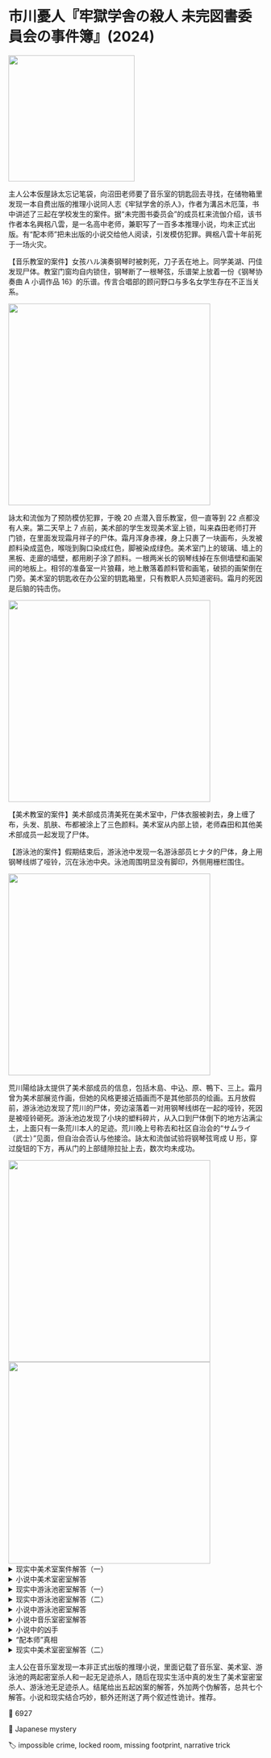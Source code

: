 # 市川憂人『牢獄学舎の殺人 未完図書委員会の事件簿』(2024)

<img src=images/2024_cover.jpg width=250/>

主人公本仮屋詠太忘记笔袋，向沼田老师要了音乐室的钥匙回去寻找，在储物箱里发现一本自费出版的推理小说同人志《牢狱学舍的杀人》，作者为溝呂木厄藻，书中讲述了三起在学校发生的案件。据“未完图书委员会”的成员杠来流伽介绍，该书作者本名興梠八雲，是一名高中老师，兼职写了一百多本推理小说，均未正式出版。有“配本师”把未出版的小说交给他人阅读，引发模仿犯罪。興梠八雲十年前死于一场火灾。

【音乐教室的案件】女孩ハル演奏钢琴时被刺死，刀子丢在地上。同学美湖、円佳发现尸体。教室门窗均自内锁住，钢琴断了一根琴弦，乐谱架上放着一份《钢琴协奏曲 A 小调作品 16》的乐谱。传言合唱部的顾问野口与多名女学生存在不正当关系。

<img src=images/2024_music_room.jpg width=400/>

詠太和流伽为了预防模仿犯罪，于晚 20 点潜入音乐教室，但一直等到 22 点都没有人来。第二天早上 7 点前，美术部的学生发现美术室上锁，叫来森田老师打开门锁，在里面发现霜月祥子的尸体。霜月浑身赤裸，身上只裹了一块画布，头发被颜料染成蓝色，喉咙到胸口染成红色，脚被染成绿色。美术室门上的玻璃、墙上的黑板、走廊的墙壁，都用刷子涂了颜料。一根两米长的钢琴线掉在东侧墙壁和画架间的地板上。相邻的准备室一片狼藉，地上散落着颜料管和画笔，破损的画架倒在门旁。美术室的钥匙收在办公室的钥匙箱里，只有教职人员知道密码。霜月的死因是后脑的钝击伤。

<img src=images/2024_art_room.jpg width=400/>

【美术教室的案件】美术部成员清美死在美术室中，尸体衣服被剥去，身上缠了布，头发、肌肤、布都被涂上了三色颜料。美术室从内部上锁，老师森田和其他美术部成员一起发现了尸体。

【游泳池的案件】假期结束后，游泳池中发现一名游泳部员ヒナタ的尸体，身上用钢琴线绑了哑铃，沉在泳池中央。泳池周围明显没有脚印，外侧用栅栏围住。

<img src=images/2024_pool.jpg width=400/>

荒川陽给詠太提供了美术部成员的信息，包括木島、中込、原、鴨下、三上。霜月曾为美术部展览作画，但她的风格更接近插画而不是其他部员的绘画。五月放假前，游泳池边发现了荒川的尸体，旁边滚落着一对用钢琴线绑在一起的哑铃，死因是被哑铃砸死。游泳池边发现了小块的塑料碎片，从入口到尸体倒下的地方沾满尘土，上面只有一条荒川本人的足迹。荒川晚上号称去和社区自治会的“サムライ（武士）”见面，但自治会否认与他接洽。詠太和流伽试验将钢琴弦弯成 U 形，穿过旋钮的下方，再从门的上部缝隙拉扯上去，数次均未成功。

<img src=images/2024_pool2.jpg width=400/>
<img src=images/2024_lock.jpg width=400/>

<details><summary>现实中美术室案件解答（一）</summary>
美术部成员得到了《牢狱学舍的杀人》，通过讨论得出了美术室案件的真相。霜月没有参加美术部成员聚会，大家分头去找，在泳池中发现了她的尸体。为了隐藏死亡地点，大家把霜月的尸体移到美术室，脱下湿的衣服，刷上颜料掩饰。现实中的音乐室从 20:00-22:00 一直有詠太监视，那之后学校的安保系统启动，没有人能取出钢琴线。美术室里的钢琴线是泳池中缠在铁哑铃上的钢琴线。犯人没有用抹布或拖把涂颜料，却用了纸箱里的刷子，说明犯人是美术部成员，了解物品放置。美术部成员中一人躲在美术室里面西侧门附近，沼田老师和另外四名部员在屋外聚集，只有三名部员进屋，屋内的部员混入其中，装作从走廊进入。（伏线：三上的室内鞋比其他四人干净。）门上的玻璃刷了颜料，是为了防止沼田从外面看到里面的人。
</details>

<details><summary>小说中美术室密室解答</summary>
美术部成员中一人躲在美术室里面西侧门附近，等沼田老师和其他四人进屋后混入其中，装作从走廊进入。（伏线：文中“四人”变成“五人”。）
</details>

<details><summary>现实中游泳池密室解答（一）</summary>
凶手把钢琴线绑在哑铃上，制成钟摆装置杀死荒川。

<img src=images/2024_dumbbell.jpg width=400/>
</details>

<details><summary>现实中游泳池密室解答（二）</summary>
三上不是美术部成员，荒川给了詠太虚假信息，是他把《牢狱学舍的杀人》留在音乐室。“霜月”是“十一月”的古称，“十一”合起来就是“士（サムライ）”，荒川曾与霜月秘密交往。荒川杀死霜月，把绳子绑在救生圈的气嘴和主体上，放上带有重物的尸体，让它漂浮在水上并且轻轻推离岸边，等它漂到池中央的时候，拉动绑在气嘴的绳子，拔开气嘴，放掉救生圈的气，让尸体沉入池中，最后再拉绳子回收缩瘪的救生圈。池边发现的塑料碎片是撕裂的气嘴。荒川本人跳到池边的哑铃上自杀。
</details>

<details><summary>小说中游泳池密室解答</summary>
叙述性诡计：第三次案件不是发生在五月，而是在第二次事件过后很久的冬天。游泳池旁积了雪，所以“明显没有足迹”（伏线）。凶手把尸体放在冰上滑到池中央，天亮后气温升高，冰面融化，尸体沉入池底。凶手站在紧急楼梯附近，把冰块丢入泳池，让人误以为听到水声的时间就是丢弃尸体的时间。

<img src=images/2024_pool_trick.jpg width=400/>
</details>

<details><summary>小说中音乐室密室解答</summary>
野口与ハル秘密交往，在音乐室发现ハル的尸体，为了避免嫌疑，用钥匙锁上了音乐室的门，并把现场布置为“伪装成他杀的自杀”，看上去好像是ハル用拉钢琴线的方法把刀子拉到远离身体的位置。
</details>

<details><summary>小说中的凶手</summary>
小说中的凶手为了避免颜料溅到身上，穿了清美的制服，美术部成员不会在乎衣服沾上颜料，所以凶手不是美术部的人。合唱部成员円佳能够准确地解释《钢琴协奏曲 A 小调作品 16》的乐谱曲名和页面位置，是因为她听到过ハル弹奏。円佳是凶手。

小说中还有一个叙述性诡计。円佳心想：“是谁制造了密室？”看上去好像不是凶手，那是因为她确实不知道野口制造了密室。
</details>

<details><summary>“配本师”真相</summary>
沼田老师把《牢狱学舍的杀人》交给荒川。（伏线：沼田进入美术室后的行动与小说如出一辙。）
</details>

<details><summary>现实中美术室密室解答（二）</summary>
凶手用钢琴线和木棒制作了复杂的机械诡计（如图），在门外拉钢琴线，利用木棒将锁上的旋钮推起。木棒倒下后变成“画架的腿”。

<img src=images/2024_art_room_trick.jpg width=400/>
</details>

主人公在音乐室发现一本非正式出版的推理小说，里面记载了音乐室、美术室、游泳池的两起密室杀人和一起无足迹杀人，随后在现实生活中真的发生了美术室密室杀人、游泳池无足迹杀人。结尾给出五起凶案的解答，外加两个伪解答，总共七个解答。小说和现实结合巧妙，额外还附送了两个叙述性诡计。推荐。

:link: 6927

:file_folder: Japanese mystery

:label: impossible crime, locked room, missing footprint, narrative trick
